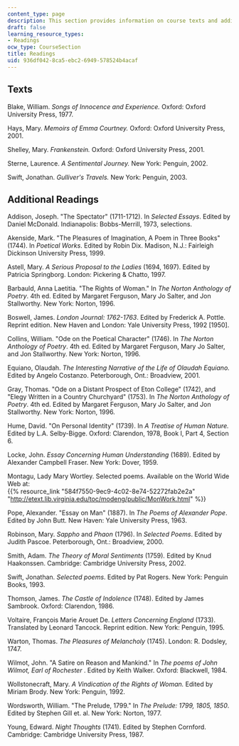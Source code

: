```yaml
---
content_type: page
description: This section provides information on course texts and additional readings.
draft: false
learning_resource_types:
- Readings
ocw_type: CourseSection
title: Readings
uid: 936df042-8ca5-ebc2-6949-578524b4acaf
---
```

## Texts

Blake, William. *Songs of Innocence and Experience.* Oxford: Oxford University Press, 1977.

Hays, Mary. *Memoirs of Emma Courtney.* Oxford: Oxford University Press, 2001.

Shelley, Mary. *Frankenstein.* Oxford: Oxford University Press, 2001.

Sterne, Laurence. *A Sentimental Journey.* New York: Penguin, 2002.

Swift, Jonathan. *Gulliver's Travels.* New York: Penguin, 2003.

## Additional Readings

Addison, Joseph. "The Spectator" (1711-1712). In *Selected Essays*. Edited by Daniel McDonald. Indianapolis: Bobbs-Merrill, 1973, selections.

Akenside, Mark. "The Pleasures of Imagination, A Poem in Three Books" (1744). In *Poetical Works*. Edited by Robin Dix. Madison, N.J.: Fairleigh Dickinson University Press, 1999.

Astell, Mary. *A Serious Proposal to the Ladies* (1694, 1697). Edited by Patricia Springborg. London: Pickering & Chatto, 1997.

Barbauld, Anna Laetitia. "The Rights of Woman." In *The Norton Anthology of Poetry*. 4th ed. Edited by Margaret Ferguson, Mary Jo Salter, and Jon Stallworthy. New York: Norton, 1996.

Boswell, James. *London Journal: 1762-1763*. Edited by Frederick A. Pottle. Reprint edition. New Haven and London: Yale University Press, 1992 \[1950\].

Collins, William. "Ode on the Poetical Character" (1746). In *The Norton Anthology of Poetry*. 4th ed. Edited by Margaret Ferguson, Mary Jo Salter, and Jon Stallworthy. New York: Norton, 1996.

Equiano, Olaudah. *The Interesting Narrative of the Life of Olaudah Equiano.* Edited by Angelo Costanzo. Peterborough, Ont.: Broadview, 2001.

Gray, Thomas. "Ode on a Distant Prospect of Eton College" (1742), and "Elegy Written in a Country Churchyard" (1753). In *The Norton Anthology of Poetry*. 4th ed. Edited by Margaret Ferguson, Mary Jo Salter, and Jon Stallworthy. New York: Norton, 1996.

Hume, David. "On Personal Identity" (1739). In *A Treatise of Human Nature.* Edited by L.A. Selby-Bigge. Oxford: Clarendon, 1978, Book I, Part 4, Section 6.

Locke, John. *Essay Concerning Human Understanding* (1689). Edited by Alexander Campbell Fraser. New York: Dover, 1959.

Montagu, Lady Mary Wortley. Selected poems. Available on the World Wide Web at:   
{{% resource_link "584f7550-9ec9-4c02-8e74-52272fab2e2a" "http://etext.lib.virginia.edu/toc/modeng/public/MonWork.html" %}}

Pope, Alexander. "Essay on Man" (1887). In *The Poems of Alexander Pope*. Edited by John Butt. New Haven: Yale University Press, 1963.

Robinson, Mary. *Sappho* and *Phaon* (1796). In *Selected Poems*. Edited by Judith Pascoe. Peterborough, Ont.: Broadview, 2000.

Smith, Adam. *The* *Theory of Moral Sentiments* (1759)*.* Edited by Knud Haakonssen. Cambridge: Cambridge University Press, 2002.

Swift, Jonathan. *Selected poems*. Edited by Pat Rogers. New York: Penguin Books, 1993.

Thomson, James. *The Castle of Indolence* (1748). Edited by James Sambrook. Oxford: Clarendon, 1986.

Voltaire, François Marie Arouet De. *Letters Concerning England* (1733). Translated by Leonard Tancock. Reprint edition. New York: Penguin, 1995.

Warton, Thomas. *The Pleasures of Melancholy* (1745). London: R. Dodsley, 1747.

Wilmot, John. "A Satire on Reason and Mankind." In *The poems of John Wilmot, Earl of Rochester* . Edited by Keith Walker. Oxford: Blackwell, 1984.

Wollstonecraft, Mary. *A Vindication of the Rights of Woman.* Edited by Miriam Brody. New York: Penguin, 1992.

Wordsworth, William. "The Prelude, 1799." In *The Prelude: 1799, 1805, 1850*. Edited by Stephen Gill et. al. New York: Norton, 1977.

Young, Edward. *Night Thoughts* (1741). Edited by Stephen Cornford. Cambridge: Cambridge University Press, 1987.